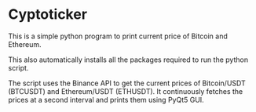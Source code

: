 # Cyptoticker

This is a simple python program to print current price of Bitcoin and Ethereum.

This also automatically installs all the packages required to run the python script.

The script uses the Binance API to get the current prices of Bitcoin/USDT (BTCUSDT) and Ethereum/USDT (ETHUSDT). It continuously fetches the prices at a second interval and prints them using PyQt5 GUI.
